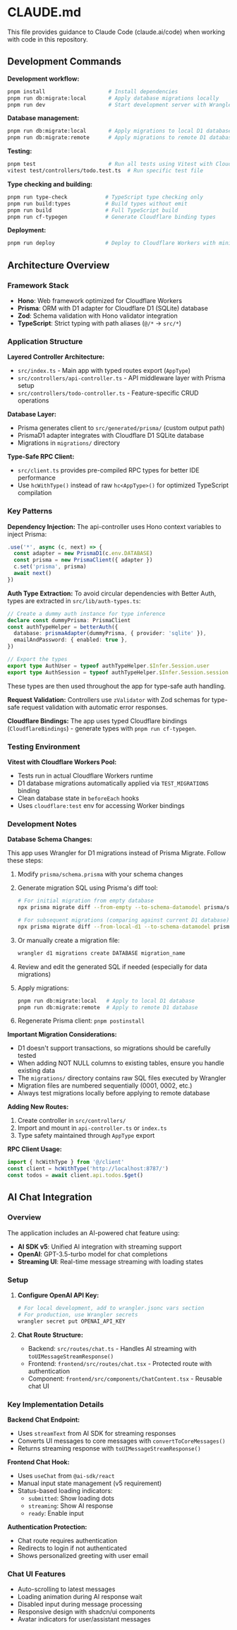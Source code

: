 # CLAUDE.md

This file provides guidance to Claude Code (claude.ai/code) when working with code in this repository.

## Development Commands

**Development workflow:**

```bash
pnpm install                    # Install dependencies
pnpm run db:migrate:local       # Apply database migrations locally
pnpm run dev                    # Start development server with Wrangler
```

**Database management:**

```bash
pnpm run db:migrate:local       # Apply migrations to local D1 database
pnpm run db:migrate:remote      # Apply migrations to remote D1 database
```

**Testing:**

```bash
pnpm test                       # Run all tests using Vitest with Cloudflare Workers pool
vitest test/controllers/todo.test.ts  # Run specific test file
```

**Type checking and building:**

```bash
pnpm run type-check            # TypeScript type checking only
pnpm run build:types           # Build types without emit
pnpm run build                 # Full TypeScript build
pnpm run cf-typegen            # Generate Cloudflare binding types
```

**Deployment:**

```bash
pnpm run deploy                # Deploy to Cloudflare Workers with minification
```

## Architecture Overview

### Framework Stack

- **Hono**: Web framework optimized for Cloudflare Workers
- **Prisma**: ORM with D1 adapter for Cloudflare D1 (SQLite) database
- **Zod**: Schema validation with Hono validator integration
- **TypeScript**: Strict typing with path aliases (`@/*` → `src/*`)

### Application Structure

**Layered Controller Architecture:**

- `src/index.ts` - Main app with typed routes export (`AppType`)
- `src/controllers/api-controller.ts` - API middleware layer with Prisma setup
- `src/controllers/todo-controller.ts` - Feature-specific CRUD operations

**Database Layer:**

- Prisma generates client to `src/generated/prisma/` (custom output path)
- PrismaD1 adapter integrates with Cloudflare D1 SQLite database
- Migrations in `migrations/` directory

**Type-Safe RPC Client:**

- `src/client.ts` provides pre-compiled RPC types for better IDE performance
- Use `hcWithType()` instead of raw `hc<AppType>()` for optimized TypeScript compilation

### Key Patterns

**Dependency Injection:**
The api-controller uses Hono context variables to inject Prisma:

```typescript
.use('*', async (c, next) => {
  const adapter = new PrismaD1(c.env.DATABASE)
  const prisma = new PrismaClient({ adapter })
  c.set('prisma', prisma)
  await next()
})
```

**Auth Type Extraction:**
To avoid circular dependencies with Better Auth, types are extracted in `src/lib/auth-types.ts`:

```typescript
// Create a dummy auth instance for type inference
declare const dummyPrisma: PrismaClient
const authTypeHelper = betterAuth({
  database: prismaAdapter(dummyPrisma, { provider: 'sqlite' }),
  emailAndPassword: { enabled: true },
})

// Export the types
export type AuthUser = typeof authTypeHelper.$Infer.Session.user
export type AuthSession = typeof authTypeHelper.$Infer.Session.session
```

These types are then used throughout the app for type-safe auth handling.

**Request Validation:**
Controllers use `zValidator` with Zod schemas for type-safe request validation with automatic error responses.

**Cloudflare Bindings:**
The app uses typed Cloudflare bindings (`CloudflareBindings`) - generate types with `pnpm run cf-typegen`.

### Testing Environment

**Vitest with Cloudflare Workers Pool:**

- Tests run in actual Cloudflare Workers runtime
- D1 database migrations automatically applied via `TEST_MIGRATIONS` binding
- Clean database state in `beforeEach` hooks
- Uses `cloudflare:test` env for accessing Worker bindings

### Development Notes

**Database Schema Changes:**

This app uses Wrangler for D1 migrations instead of Prisma Migrate. Follow these steps:

1. Modify `prisma/schema.prisma` with your schema changes
2. Generate migration SQL using Prisma's diff tool:

   ```bash
   # For initial migration from empty database
   npx prisma migrate diff --from-empty --to-schema-datamodel prisma/schema.prisma --script --output migrations/XXXX_description.sql

   # For subsequent migrations (comparing against current D1 database)
   npx prisma migrate diff --from-local-d1 --to-schema-datamodel prisma/schema.prisma --script --output migrations/XXXX_description.sql
   ```

3. Or manually create a migration file:
   ```bash
   wrangler d1 migrations create DATABASE migration_name
   ```
4. Review and edit the generated SQL if needed (especially for data migrations)
5. Apply migrations:
   ```bash
   pnpm run db:migrate:local   # Apply to local D1 database
   pnpm run db:migrate:remote  # Apply to remote D1 database
   ```
6. Regenerate Prisma client: `pnpm postinstall`

**Important Migration Considerations:**

- D1 doesn't support transactions, so migrations should be carefully tested
- When adding NOT NULL columns to existing tables, ensure you handle existing data
- The `migrations/` directory contains raw SQL files executed by Wrangler
- Migration files are numbered sequentially (0001, 0002, etc.)
- Always test migrations locally before applying to remote database

**Adding New Routes:**

1. Create controller in `src/controllers/`
2. Import and mount in `api-controller.ts` or `index.ts`
3. Type safety maintained through `AppType` export

**RPC Client Usage:**

```typescript
import { hcWithType } from '@/client'
const client = hcWithType('http://localhost:8787/')
const todos = await client.api.todos.$get()
```

## AI Chat Integration

### Overview

The application includes an AI-powered chat feature using:

- **AI SDK v5**: Unified AI integration with streaming support
- **OpenAI**: GPT-3.5-turbo model for chat completions
- **Streaming UI**: Real-time message streaming with loading states

### Setup

1. **Configure OpenAI API Key:**

   ```bash
   # For local development, add to wrangler.jsonc vars section
   # For production, use Wrangler secrets
   wrangler secret put OPENAI_API_KEY
   ```

2. **Chat Route Structure:**
   - Backend: `src/routes/chat.ts` - Handles AI streaming with `toUIMessageStreamResponse()`
   - Frontend: `frontend/src/routes/chat.tsx` - Protected route with authentication
   - Component: `frontend/src/components/ChatContent.tsx` - Reusable chat UI

### Key Implementation Details

**Backend Chat Endpoint:**

- Uses `streamText` from AI SDK for streaming responses
- Converts UI messages to core messages with `convertToCoreMessages()`
- Returns streaming response with `toUIMessageStreamResponse()`

**Frontend Chat Hook:**

- Uses `useChat` from `@ai-sdk/react`
- Manual input state management (v5 requirement)
- Status-based loading indicators:
  - `submitted`: Show loading dots
  - `streaming`: Show AI response
  - `ready`: Enable input

**Authentication Protection:**

- Chat route requires authentication
- Redirects to login if not authenticated
- Shows personalized greeting with user email

### Chat UI Features

- Auto-scrolling to latest messages
- Loading animation during AI response wait
- Disabled input during message processing
- Responsive design with shadcn/ui components
- Avatar indicators for user/assistant messages

